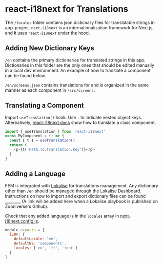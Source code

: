 # react-i18next for Translations

The `/locales` folder contains json dictionary files for translatable strings in app-project. `next-i18next` is an internationalization framework for Next.js, and it uses `react-i18next` under the hood.


## Adding New Dictionary Keys

`/en` contains the primary dictionaries for translated strings in this app. Dictionaries in this folder are the only ones that should be edited manually in a local dev environment. An example of how to translate a component can be found below.

`/en/screens.json` contains translations for and is organized in the same manner as each component in `/src/screens`.


## Translating a Component

Import `useTranslation()` hook. Use `.` to indicate nested object keys. Alternatively, [react-i18next docs](https://react.i18next.com/latest/withtranslation-hoc) show how to translate a class component.

```js
import { useTranslation } from 'react-i18next'
const MyComponent = () => {
  const { t } = useTranslation()
  return (
    <p>{t('Path.To.Translation.Key')}</p>
  )
}
```


## Adding a Language

FEM is integrated with [Lokalise](https://app.lokalise.com) for translations management. Any dictionary other than `/en` should be managed through the Lokalise Dashboard. Instructions on how to import and export dictionary files can be found ________ (A link will be added here when a Lokalise playbook is published on Zooniverse's Github).

Check that any added language is in the `locales` array in [next-i18next.config.js](/zooniverse/front-end-monorepo/blob/master/packages/app-project/next-i18next.config.js).

```js
module.exports = {
  i18n: {
    defaultLocale: 'en',
    defaultNS: 'components',
    locales: ['en', 'fr', 'test']
  }
}
```
